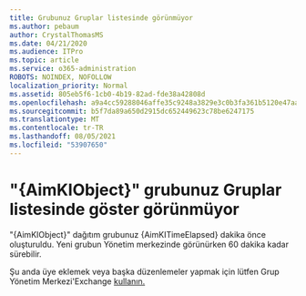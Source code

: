 ```yaml
---
title: Grubunuz Gruplar listesinde görünmüyor
ms.author: pebaum
author: CrystalThomasMS
ms.date: 04/21/2020
ms.audience: ITPro
ms.topic: article
ms.service: o365-administration
ROBOTS: NOINDEX, NOFOLLOW
localization_priority: Normal
ms.assetid: 805eb5f6-1cb0-4b19-82ad-fde38a42808d
ms.openlocfilehash: a9a4cc59288046affe35c9248a3829e3c0b3fa361b5120e47aaeaa34eec7a983
ms.sourcegitcommit: b5f7da89a650d2915dc652449623c78be6247175
ms.translationtype: MT
ms.contentlocale: tr-TR
ms.lasthandoff: 08/05/2021
ms.locfileid: "53907650"
---
```

# <a name="your-group-aimkiobject-not-showing-in-groups-list"></a>"{AimKIObject}" grubunuz Gruplar listesinde göster görünmüyor

"{AimKIObject}" dağıtım grubunuz {AimKITimeElapsed} dakika önce oluşturuldu. Yeni grubun Yönetim merkezinde görünürken 60 dakika kadar sürebilir.
  
Şu anda üye eklemek veya başka düzenlemeler yapmak için lütfen Grup Yönetim Merkezi'Exchange [kullanın.](https://outlook.office365.com/ecp/?rfr=Admin_o365&amp;exsvurl=1&amp;mkt=en-US.aspx)
  

